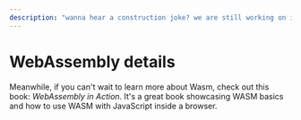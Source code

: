 ```yaml
---
description: "wanna hear a construction joke? we are still working on it"
---
```

# WebAssembly details

Meanwhile, if you can't wait to learn more about Wasm, check out this book: _WebAssembly in Action_. It's a great book showcasing WASM basics and how to use WASM with JavaScript inside a browser.
